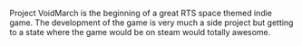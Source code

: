 Project VoidMarch is the beginning of a great RTS space themed indie game.
The development of the game is very much a side project but getting to a state where the game would be on steam would totally awesome.

